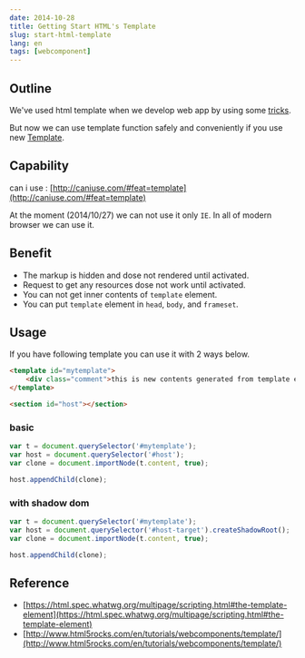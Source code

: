 ```yaml
---
date: 2014-10-28
title: Getting Start HTML's Template
slug: start-html-template
lang: en
tags: [webcomponent]
---
```


## Outline

We've used html template when we develop web app by using some [tricks](http://www.html5rocks.com/en/tutorials/webcomponents/template/#toc-old).

But now we can use template function safely and conveniently if you use new [Template](http://www.html5rocks.com/en/tutorials/webcomponents/template/#toc-old).

## Capability

can i use : [http://caniuse.com/#feat=template](http://caniuse.com/#feat=template)

At the moment (2014/10/27) we can not use it only `IE`.
In all of modern browser we can use it.

## Benefit

* The markup is hidden and dose not rendered until activated.
* Request to get any resources dose not work until activated.
* You can not get inner contents of `template` element.
* You can put `template` element in `head`, `body`, and `frameset`.

## Usage

If you have following template you can use it with 2 ways below.

```html
<template id="mytemplate">
	<div class="comment">this is new contents generated from template element.</div>
</template>

<section id="host"></section>
```

### basic

```js
var t = document.querySelector('#mytemplate');
var host = document.querySelector('#host');
var clone = document.importNode(t.content, true);

host.appendChild(clone);
```

### with shadow dom

```js
var t = document.querySelector('#mytemplate');
var host = document.querySelector('#host-target').createShadowRoot();
var clone = document.importNode(t.content, true);

host.appendChild(clone);
```

## Reference

* [https://html.spec.whatwg.org/multipage/scripting.html#the-template-element](https://html.spec.whatwg.org/multipage/scripting.html#the-template-element)
* [http://www.html5rocks.com/en/tutorials/webcomponents/template/](http://www.html5rocks.com/en/tutorials/webcomponents/template/)
